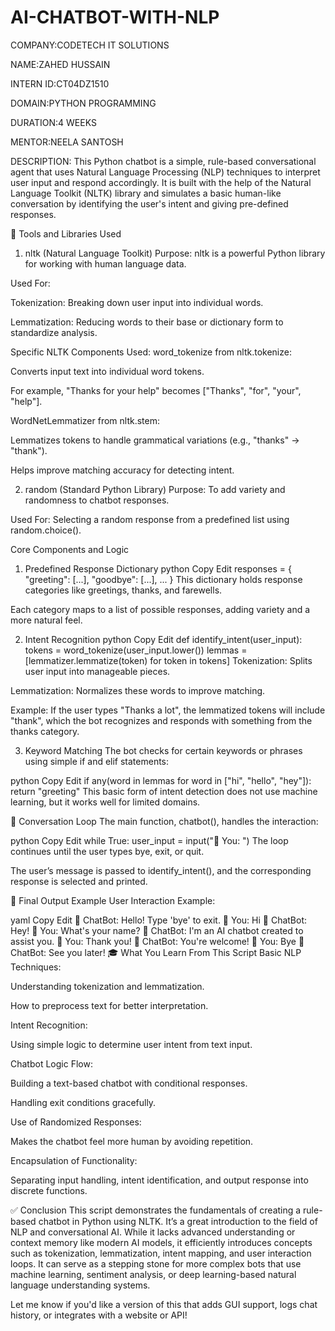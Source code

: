 # AI-CHATBOT-WITH-NLP

COMPANY:CODETECH IT SOLUTIONS

NAME:ZAHED HUSSAIN

INTERN ID:CT04DZ1510

DOMAIN:PYTHON PROGRAMMING

DURATION:4 WEEKS

MENTOR:NEELA SANTOSH

DESCRIPTION:
This Python chatbot is a simple, rule-based conversational agent that uses Natural Language Processing (NLP) techniques to interpret user input and respond accordingly. It is built with the help of the Natural Language Toolkit (NLTK) library and simulates a basic human-like conversation by identifying the user's intent and giving pre-defined responses.

🧰 Tools and Libraries Used
1. nltk (Natural Language Toolkit)
Purpose: nltk is a powerful Python library for working with human language data.

Used For:

Tokenization: Breaking down user input into individual words.

Lemmatization: Reducing words to their base or dictionary form to standardize analysis.

Specific NLTK Components Used:
word_tokenize from nltk.tokenize:

Converts input text into individual word tokens.

For example, "Thanks for your help" becomes ["Thanks", "for", "your", "help"].

WordNetLemmatizer from nltk.stem:

Lemmatizes tokens to handle grammatical variations (e.g., "thanks" → "thank").

Helps improve matching accuracy for detecting intent.

2. random (Standard Python Library)
Purpose: To add variety and randomness to chatbot responses.

Used For: Selecting a random response from a predefined list using random.choice().

Core Components and Logic
1. Predefined Response Dictionary
python
Copy
Edit
responses = {
  "greeting": [...],
  "goodbye": [...],
  ...
}
This dictionary holds response categories like greetings, thanks, and farewells.

Each category maps to a list of possible responses, adding variety and a more natural feel.

2. Intent Recognition
python
Copy
Edit
def identify_intent(user_input):
    tokens = word_tokenize(user_input.lower())
    lemmas = [lemmatizer.lemmatize(token) for token in tokens]
Tokenization: Splits user input into manageable pieces.

Lemmatization: Normalizes these words to improve matching.

Example:
If the user types "Thanks a lot", the lemmatized tokens will include "thank", which the bot recognizes and responds with something from the thanks category.

3. Keyword Matching
The bot checks for certain keywords or phrases using simple if and elif statements:

python
Copy
Edit
if any(word in lemmas for word in ["hi", "hello", "hey"]):
    return "greeting"
This basic form of intent detection does not use machine learning, but it works well for limited domains.

💬 Conversation Loop
The main function, chatbot(), handles the interaction:

python
Copy
Edit
while True:
    user_input = input("🧑 You: ")
The loop continues until the user types bye, exit, or quit.

The user’s message is passed to identify_intent(), and the corresponding response is selected and printed.

📄 Final Output Example
User Interaction Example:

yaml
Copy
Edit
🤖 ChatBot: Hello! Type 'bye' to exit.
🧑 You: Hi
🤖 ChatBot: Hey!
🧑 You: What's your name?
🤖 ChatBot: I'm an AI chatbot created to assist you.
🧑 You: Thank you!
🤖 ChatBot: You're welcome!
🧑 You: Bye
🤖 ChatBot: See you later!
🎓 What You Learn From This Script
Basic NLP Techniques:

Understanding tokenization and lemmatization.

How to preprocess text for better interpretation.

Intent Recognition:

Using simple logic to determine user intent from text input.

Chatbot Logic Flow:

Building a text-based chatbot with conditional responses.

Handling exit conditions gracefully.

Use of Randomized Responses:

Makes the chatbot feel more human by avoiding repetition.

Encapsulation of Functionality:

Separating input handling, intent identification, and output response into discrete functions.

✅ Conclusion
This script demonstrates the fundamentals of creating a rule-based chatbot in Python using NLTK. It’s a great introduction to the field of NLP and conversational AI. While it lacks advanced understanding or context memory like modern AI models, it efficiently introduces concepts such as tokenization, lemmatization, intent mapping, and user interaction loops. It can serve as a stepping stone for more complex bots that use machine learning, sentiment analysis, or deep learning-based natural language understanding systems.

Let me know if you'd like a version of this that adds GUI support, logs chat history, or integrates with a website or API!




